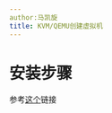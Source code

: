 ```yaml
---
author:马凯旋
title: KVM/QEMU创建虚拟机
---
```


# 安装步骤

参考[这个](https://phoenixnap.com/kb/ubuntu-install-kvm)链接